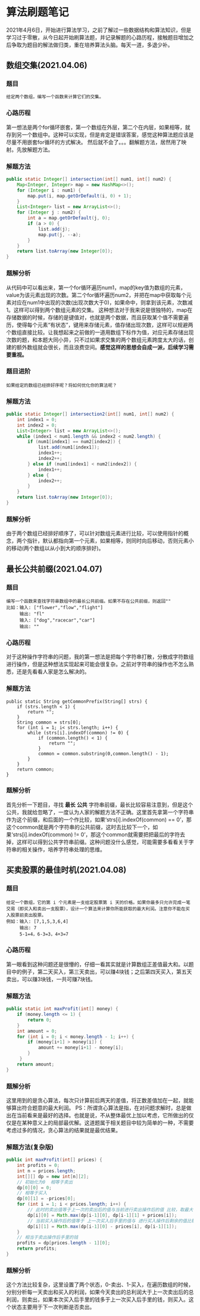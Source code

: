 # 算法刷题笔记
   2021年4月6日，开始进行算法学习，之前了解过一些数据结构和算法知识，但是学习过于零散，从今日起开始刷算法题，并记录解题的心路历程，接触题目增加之后争取为题目的解法做归类，重在培养算法头脑。每天一道，多退少补。
## 数组交集(2021.04.06)
### 题目
```markdown
给定两个数组，编写一个函数来计算它们的交集。
```
### 心路历程
   第一想法是两个for循环嵌套，第一个数组在外层，第二个在内层，如果相等，就存到另一个数组中。这种可以实现，但是肯定是错误答案，感觉这种算法题应该是尽量不用嵌套for循环的方式解决。
   然后就不会了。。。翻解题方法，居然用了映射。先放解题方法。

### 解题方法
``````java
public static Integer[] intersection(int[] num1, int[] num2) {
    Map<Integer, Integer> map = new HashMap<>();
    for (Integer i : num1) {
        map.put(i, map.getOrDefault(i, 0) + 1);
    }
    List<Integer> list = new ArrayList<>();
    for (Integer j : num2) {
        int a = map.getOrDefault(j, 0);
        if (a > 0) {
            list.add(j);
            map.put(j, --a);
        }
    }
    return list.toArray(new Integer[0]);
}
``````
### 题解分析
   从代码中可以看出来，第一个for循环遍历num1，map的key值为数组的元素，value为该元素出现的次数。第二个for循环遍历num2，并把在map中获取每个元素对应在num1中出现的次数(出现次数大于0)，如果命中，则拿到该元素，次数减1。这样可以得到两个数组元素的交集。
   这种想法对于我来说是很独特的，map在存储数据的时候，存储的是键值对，也就是两个数据，而且获取某个值不需要遍历，使得每个元素“有状态”，键用来存储元素，值存储出现次数，这样可以规避两个数组直接比较。让我想起来之前做的一道用数组下标作为值，对应元素存储出现次数的题，和本题大同小异，只不过如果求交集的两个数组元素跨度太大的话，创建的额外数组就会很长，而且浪费空间。**感觉这样的思想会自成一派，后续学习需要重视。**
### 题目进阶
	如果给定的数组已经排好序呢？将如何优化你的算法呢？
### 解题方法
``````java
public static Integer[] intersection2(int[] num1, int[] num2) {
    int index1 = 0;
    int index2 = 0;
    List<Integer> list = new ArrayList<>();
    while (index1 < num1.length && index2 < num2.length) {
        if (num1[index1] == num2[index2]) {
            list.add(num1[index1]);
            index1++;
            index2++;
        } else if (num1[index1] < num2[index2]) {
            index1++;
        } else {
            index2++;
        }
    }
    return list.toArray(new Integer[0]);
}
``````
### 题解分析
   由于两个数组已经排好顺序了，可以针对数组元素进行比较，可以使用指针的概念，两个指针，默认都指向第一个元素，如果相等，则同时向后移动，否则元素小的移动(两个数组以从小到大的顺序排好)。

## 最长公共前缀(2021.04.07)
### 题目
	编写一个函数来查找字符串数组中的最长公共前缀。如果不存在公共前缀，则返回""
	比如：输入: ["flower","flow","flight"]
		 输出: "fl"
		 输入: ["dog","racecar","car"]
		 输出: ""
### 心路历程
   对于这种操作字符串的问题，我的第一想法是把每个字符串打散，分散成字符数组进行操作，但是这种想法实现起来可能会很复杂。之前对字符串的操作也不怎么熟悉，还是先看看人家是怎么解决的。
### 解题方法
``````
public static String getCommonPrefix(String[] strs) {
    if (strs.length < 1) {
        return "";
    }
    String common = strs[0];
    for (int i = 1; i< strs.length; i++) {
        while (strs[i].indexOf(common) != 0) {
            if (common.length() < 1) {
                return "";
            }
            common = common.substring(0,common.length() - 1);
        }
    }
    return common;
}
``````
### 题解分析
   首先分析一下题目，寻找 **最长** **公共** 字符串前缀，最长比较容易注意到，但是这个公共，我就给忽略了，一度认为人家的解题方法不正确。这里首先拿第一个字符串作为这个前缀，和后面的一个作比较，如果‘strs[i].indexOf(common) == 0’，那这个common就是两个字符串的公共前缀，这时去比较下一个，如果‘strs[i].indexOf(common) != 0’，那这个common就需要把把最后的字符去掉，这样可以得到公共字符串前缀。这种问题没什么感觉，可能需要多看看关于字符串的相关操作，培养字符串处理的思维。

## 买卖股票的最佳时机(2021.04.08)
### 题目
	给定一个数组，它的第 i 个元素是一支给定股票第 i 天的价格。如果你最多只允许完成一笔交易（即买入和卖出一支股票），设计一个算法来计算你所能获取的最大利润。注意你不能在买入股票前卖出股票。
	例如：输入: [7,1,5,3,6,4]
		 输出: 7
		 5-1=4，6-3=3，4+3=7
### 心路历程
   第一眼看到这种问题还是很懵的，仔细一看其实就是计算数组正差值最大和。以题目中的例子，第二天买入，第三天卖出，可以赚4块钱；之后第四天买入，第五天卖出，可以赚3块钱，一共可赚7块钱。
### 解题方法
```java
public static int maxProfit(int[] money) {
    if (money.length <= 1) {
        return 0;
    }
    int amount = 0;
    for (int i = 0; i < money.length - 1; i++) {
        if (money[i+1] > money[i]) {
            amount += money[i+1] - money[i];
        }
     }
    return amount;
}
```
### 题解分析
   这里用到的是贪心算法，每次只计算前后两天的差值，将正数差值加在一起，就能够算出符合题意的最大利润。
   PS：所谓贪心算法是指，在对问题求解时，总是做出在当前看来是最好的选择。也就是说，不从整体最优上加以考虑，它所做出的仅仅是在某种意义上的局部最优解。这道题属于相关题目中较为简单的一种，不需要考虑过多的情况，贪心算法的结果就是最优结果。
### 解题方法(复杂版)
```java
public int maxProfit(int[] prices) {
    int profits = 0;
    int n = prices.length;
    int[][] dp = new int[n][2];
    // 初始化为0  相等于卖出
    dp[0][0] = 0;
    // 相等于买入
    dp[0][1] = -prices[0];   
    for (int i = 1; i < prices.length; i++) {
    	// 此时的卖出值等于上一次的卖出后的值与当前进行卖出操作后的值 比较，取最大
        dp[i][0] = Math.max(dp[i-1][0], dp[i-1][1] + prices[i]);  
        // 当前买入操作后的值等于 上一次买入后手里的值与 进行买入操作后剩余的值比较，取最大
        dp[i][1] = Math.max(dp[i-1][0] - prices[i], dp[i-1][1]); 
    }
	// 相当于卖出操作后手里的钱
    profits = dp[prices.length - 1][0];  
    return profits;
}
```
### 题解分析
   这个方法比较复杂，这里设置了两个状态，0-卖出、1-买入，在遍历数组的时候，分别分析每一天卖出和买入的利润，如果今天卖出的总利润大于上一次卖出后的总利润，则卖出，如果本次买入后手里的钱多于上一次买入后手里的钱，则买入。这个状态主要用于下一次判断是否卖出。